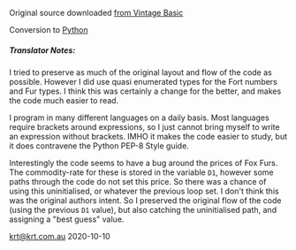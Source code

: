 Original source downloaded [from Vintage Basic](http://www.vintage-basic.net/games.html)

Conversion to [Python](https://www.python.org/about/)

##### Translator Notes:
I tried to preserve as much of the original layout and flow of the code
as possible.  However I did use quasi enumerated types for the Fort numbers
and Fur types.  I think this was certainly a change for the better, and 
makes the code much easier to read.

I program in many different languages on a daily basis.  Most languages
require brackets around expressions, so I just cannot bring myself to 
write an expression without brackets.  IMHO it makes the code easier to study, 
but it does contravene the Python PEP-8 Style guide.

Interestingly the code seems to have a bug around the prices of Fox Furs.
The commodity-rate for these is stored in the variable `D1`, however some
paths through the code do not set this price.  So there was a chance of 
using this uninitialised, or whatever the previous loop set.  I don't 
think this was the original authors intent.  So I preserved the original flow
of the code (using the previous `D1` value), but also catching the 
uninitialised path, and assigning a "best guess" value.

krt@krt.com.au 2020-10-10


